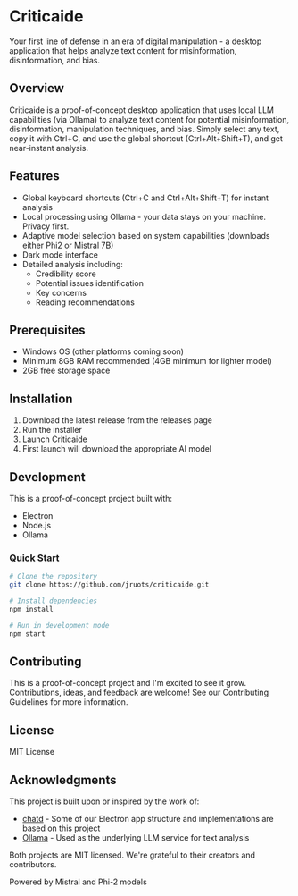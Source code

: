 # Criticaide

Your first line of defense in an era of digital manipulation - a desktop application that helps analyze text content for misinformation, disinformation, and bias.

## Overview

Criticaide is a proof-of-concept desktop application that uses local LLM capabilities (via Ollama) to analyze text content for potential misinformation, disinformation, manipulation techniques, and bias. Simply select any text, copy it with Ctrl+C, and use the global shortcut (Ctrl+Alt+Shift+T), and get near-instant analysis.

## Features

- Global keyboard shortcuts (Ctrl+C and Ctrl+Alt+Shift+T) for instant analysis
- Local processing using Ollama - your data stays on your machine. Privacy first.
- Adaptive model selection based on system capabilities (downloads either Phi2 or Mistral 7B)
- Dark mode interface
- Detailed analysis including:
  - Credibility score
  - Potential issues identification
  - Key concerns
  - Reading recommendations

## Prerequisites

- Windows OS (other platforms coming soon)
- Minimum 8GB RAM recommended (4GB minimum for lighter model)
- 2GB free storage space

## Installation

1. Download the latest release from the releases page
2. Run the installer
3. Launch Criticaide
4. First launch will download the appropriate AI model

## Development

This is a proof-of-concept project built with:
- Electron
- Node.js
- Ollama

### Quick Start

```bash
# Clone the repository
git clone https://github.com/jruots/criticaide.git

# Install dependencies
npm install

# Run in development mode
npm start
```

## Contributing
This is a proof-of-concept project and I'm excited to see it grow. Contributions, ideas, and feedback are welcome! See our Contributing Guidelines for more information.

## License
MIT License

## Acknowledgments

This project is built upon or inspired by the work of:

- [chatd](https://github.com/BruceMacD/chatd) - Some of our Electron app structure and implementations are based on this project
- [Ollama](https://github.com/ollama/ollama) - Used as the underlying LLM service for text analysis

Both projects are MIT licensed. We're grateful to their creators and contributors.

Powered by Mistral and Phi-2 models